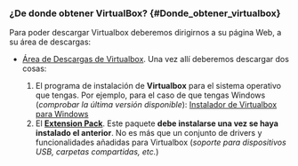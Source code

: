 ### ¿De donde obtener VirtualBox? {#Donde_obtener_virtualbox}

Para poder descargar Virtualbox deberemos dirigirnos a su página Web, a su área de descargas:

-  [Área de Descargas de Virtualbox](https://www.virtualbox.org/wiki/Downloads).  Una vez allí deberemos descargar dos cosas:

    1.  El programa de instalación de **Virtualbox** para el sistema operativo que tengas.  Por ejemplo, para el caso de que tengas Windows (_comprobar la última versión disponible_): [Instalador de Virtualbox para Windows](https://download.virtualbox.org/virtualbox/5.2.6/VirtualBox-5.2.6-120293-Win.exe)
    1.  El [**Extension Pack**](https://download.virtualbox.org/virtualbox/5.2.6/Oracle_VM_VirtualBox_Extension_Pack-5.2.6-120293.vbox-extpack).  Este paquete **debe instalarse una vez se haya instalado el anterior**. No es más que un conjunto de drivers y funcionalidades añadidas para Virtualbox (*soporte para dispositivos USB, carpetas compartidas, etc.*)